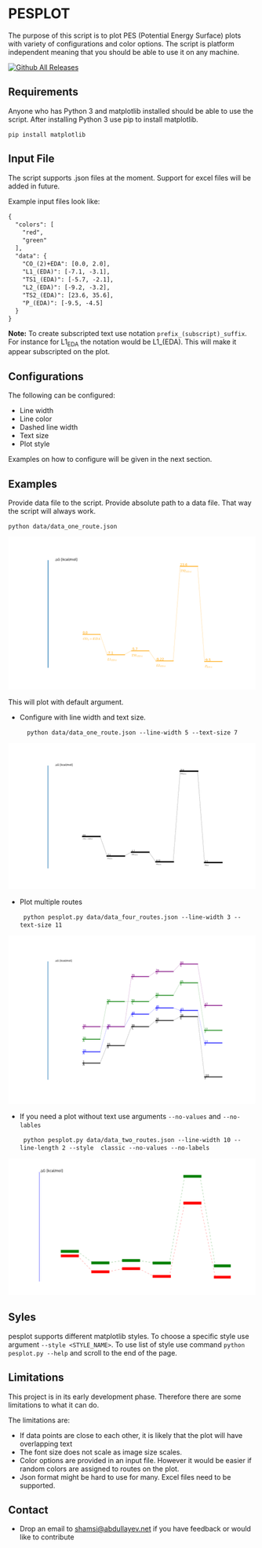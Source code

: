 # PESPLOT
The purpose of this script is to plot PES (Potential Energy Surface) plots with
variety of configurations and color options. The script is platform independent meaning
that you should be able to use it on any machine.

[![Github All Releases](https://img.shields.io/github/downloads/shmsi/pesplot/total.svg)]()
## Requirements
Anyone who has Python 3 and matplotlib installed should be able to use the script.
After installing Python 3 use pip to install matplotlib.

    pip install matplotlib

## Input File
The script supports .json files at the moment. Support for excel files will be added in
future.

Example input files look like:

    {
      "colors": [
        "red",
        "green"
      ],
      "data": {
        "CO_(2)+EDA": [0.0, 2.0],
        "L1_(EDA)": [-7.1, -3.1],
        "TS1_(EDA)": [-5.7, -2.1],
        "L2_(EDA)": [-9.2, -3.2],
        "TS2_(EDA)": [23.6, 35.6],
        "P_(EDA)": [-9.5, -4.5]
      }
    }

**Note:** To create subscripted text use notation `prefix_(subscript)_suffix`. For
instance for L1<sub>EDA</sub> the notation would be L1_(EDA). This will make it appear
subscripted on the plot.

## Configurations
The following can be configured:
* Line width
* Line color
* Dashed line width
* Text size
* Plot style

Examples on how to configure will be given in the next section.

## Examples
Provide data file to the script. Provide absolute path to a data file. That way the script
will always work.

    python data/data_one_route.json

![localImage](./img/default_one_route.png)

This will plot with default argument.

* Configure with line width and text size.


        python data/data_one_route.json --line-width 5 --text-size 7


![localImage](./img/one_route_width_txt_size.png)

* Plot multiple routes


       python pesplot.py data/data_four_routes.json --line-width 3 --text-size 11


![localImage](./img/four_routes.png)

* If you need a plot without text use arguments `--no-values` and `--no-lables`


       python pesplot.py data/data_two_routes.json --line-width 10 --line-length 2 --style  classic --no-values --no-labels


![LocalImage](./img/vanila_two_routes.png)

## Syles
pesplot supports different matplotlib styles. To choose a specific style use argument
`--style <STYLE_NAME>`. To use list of style use command `python pesplot.py --help` and
scroll to the end of the page.

## Limitations
This project is in its early development phase. Therefore there are some limitations to
what it can do.

The limitations are:
* If data points are close to each other, it is likely that the plot will have overlapping
text
* The font size does not scale as image size scales.
* Color options are provided in an input file. However it would be easier if random colors
are assigned to routes on the plot.
* Json format might be hard to use for many. Excel files need to be supported.

## Contact
* Drop an email to shamsi@abdullayev.net if you have feedback or would like to contribute



